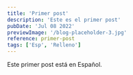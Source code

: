 ```yaml
---
title: 'Primer post'
description: 'Este es el primer post'
pubDate: 'Jul 08 2022'
previewImage: '/blog-placeholder-3.jpg'
reference: primer-post
tags: ['Esp', 'Relleno']
---
```


Este primer post está en Español.
